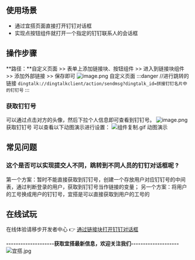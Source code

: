 ## 使用场景
- 通过宜搭页面直接打开钉钉对话框
- 实现点按钮组件就打开一个指定的钉钉联系人的会话框
## 操作步骤
**路径：**自定义页面 >> 表单上添加链接块、按钮组件 >> 进入到链接块组件 >> 添加外部链接 >> 保存即可
![image.png](https://img.alicdn.com/imgextra/i4/O1CN018PGMYR1N77YKZ3eS1_!!6000000001522-2-tps-1918-865.png)
自定义页面
:::danger
 //进行跳转的链接
`dingtalk://dingtalkclient/action/sendmsg?dingtalk_id=拼接钉钉名片中的钉钉号`
:::
### 获取钉钉号
可以通过点击对方的头像，然后下拉个人信息即可查看到钉钉号。
![image.png](https://img.alicdn.com/imgextra/i2/O1CN01ETMEqH1Ld3wi9H0TP_!!6000000001321-2-tps-418-524.png)
获取钉钉号
可以查看以下动图演示进行设置：
![组件复制.gif](https://img.alicdn.com/imgextra/i4/O1CN01VEqyPZ1SU5UmIJow2_!!6000000002249-1-tps-1877-817.gif)
动图演示
## 常见问题
### 这个是否可以实现提交人不同，跳转到不同人员的钉钉对话框呢 ?
第一个方案：暂时不能直接获取到钉钉号，创建一个存放用户对应钉钉号的中间表，通过判断登录的用户，获取到钉钉号当作链接的变量；
另一个方案：将用户的工号换成用户的钉钉号，宜搭是可以直接获取到用户的工号的
## 在线试玩
在线体验请移步开发者中心 👉 [通过链接块打开钉钉对话框](https://www.aliwork.com/developer/show-dialog)
​

**--------------------获取宜搭最新信息，欢迎关注我们--------------------**
![宜搭.jpg](https://img.alicdn.com/imgextra/i3/O1CN01QpN6071J6st3ALbK6_!!6000000000980-0-tps-1800-1012.jpg)
